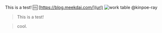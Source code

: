 This is a test!
🆒
[https://blog.meekdai.com/](url)
![work table](https://github.com/kinpoe-ray/kinpoe-ray.github.io/assets/149134281/e9fa4f60-d742-4905-82b4-ba6c1b36ff9e)
@kinpoe-ray 

> This is a test!

> cool.
